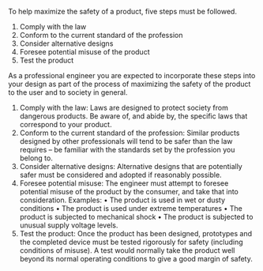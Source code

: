 To help maximize the safety of a product, five steps must be followed. 
1. Comply with the law 
2. Conform to the current standard of the profession 
3. Consider alternative designs 
4. Foresee potential misuse of the product 
5. Test the product

As a professional engineer you are expected to incorporate these steps into your design as part of the process of maximizing the safety of the product to the user and to society in general. 
1. Comply with the law: Laws are designed to protect society from dangerous products. Be aware of, and abide by, the specific laws that correspond to your product. 
2. Conform to the current standard of the profession: Similar products designed by other professionals will tend to be safer than the law requires – be familiar with the standards set by the profession you belong to. 
3. Consider alternative designs: Alternative designs that are potentially safer must be considered and adopted if reasonably possible. 
4. Foresee potential misuse: The engineer must attempt to foresee potential misuse of the product by the consumer, and take that into consideration. Examples: 
	 • The product is used in wet or dusty conditions 
	 • The product is used under extreme temperatures 
	 • The product is subjected to mechanical shock 
	 • The product is subjected to unusual supply voltage levels. 
5. Test the product: Once the product has been designed, prototypes and the completed device must be tested rigorously for safety (including conditions of misuse). A test would normally take the product well beyond its normal operating conditions to give a good margin of safety. 